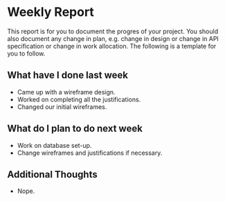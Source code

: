 # Weekly Report

This report is for you to document the progres of your project. You should also document any change in plan, e.g. change in design or change in API specification or change in work allocation. The following is a template for you to follow.

## What have I done last week

-   Came up with a wireframe design.
-   Worked on completing all the justifications.
-   Changed our initial wireframes.

## What do I plan to do next week

-   Work on database set-up.
-   Change wireframes and justifications if necessary.

## Additional Thoughts

-   Nope. 
